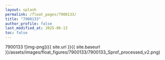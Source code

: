 ```yaml
---
layout: splash
permalink: /float_pages/7900133/
title: "7900133"
author_profile: false
last_modified_at: 2025-06-13
toc: false
---
```

 
7900133
![img-png]({{ site.url }}{{ site.baseurl }}/assets/images/float_figures/7900133/7900133_Sprof_processed_v2.png)